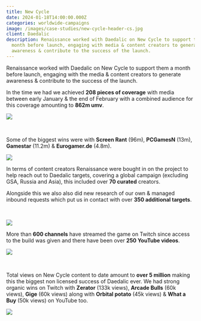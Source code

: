 ```yaml
---
title: New Cycle
date: 2024-01-18T14:00:00.000Z
categories: worldwide-campaigns
image: /images/case-studies/new-cycle-header-cs.jpg
client: Daedalic
description: Renaissance worked with Daedalic on New Cycle to support them a
  month before launch, engaging with media & content creators to generate
  awareness & contribute to the success of the launch.
---
```

Renaissance worked with Daedalic on New Cycle to support them a month before launch, engaging with the media & content creators to generate awareness & contribute to the success of the launch.



In the time we had we achieved **208 pieces of coverage** with media between early January & the end of February with a combined audience for this coverage amounting to **862m umv**. ​







![](/images/case-studies/nc1.jpg)

​



Some of the biggest wins were with **Screen Rant** (96m), **PCGamesN** (13m), **Gamestar** (11.2m) & **Eurogamer.de** (4.8m). 







![](/images/case-studies/nc2.jpg)







In terms of content creators Renaissance were bought in on the project to help reach out to Daedalic targets, covering a global campaign (excluding GSA, Russia and Asia), this included over **70 curated** creators.​



Alongside this we also also did new research of our own & managed inbound requests which put us in contact with over **350 additional targets**.​



​

![](/images/case-studies/nc3.jpg)







More than **600 channels** have streamed the game on Twitch since access to the build was given and there have been over **250 YouTube videos**. ​





![](/images/case-studies/nc-cc-1.jpg)



​



Total views on New Cycle content to date amount to **over 5 million** making this the biggest non licensed success of Daedalic ever.​ We had strong organic wins on Twitch with **Zerator** (133k views), **Arcade Bulls** (60k views), **Gige** (60k views) along with **Orbital potato** (45k views) & **What a Buy** (50k views) on YouTube too.





![](/images/case-studies/nc-cc-2.jpg)
